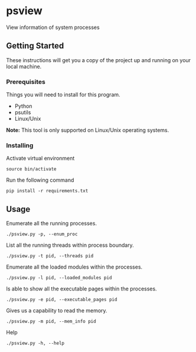 # psview
View information of system processes

## Getting Started
These instructions will get you a copy of the project up and running on your local machine.

### Prerequisites
Things you will need to install for this program.
- Python
- psutils
- Linux/Unix

**Note:** This tool is only supported on Linux/Unix operating systems.

### Installing
Activate virtual environment
```
source bin/activate
```
Run the following command
```
pip install -r requirements.txt
```

## Usage
Enumerate all the running processes.
```
./psview.py -p, --enum_proc
```

List all the running threads within process boundary.
```
./psview.py -t pid, --threads pid
```

Enumerate all the loaded modules within the processes.
```
./psview.py -l pid, --loaded_modules pid
```

Is able to show all the executable pages within the processes.
```
./psview.py -e pid, --executable_pages pid
```

Gives us a capability to read the memory.
```
./psview.py -m pid, --mem_info pid
```

Help
```
./psview.py -h, --help
```

